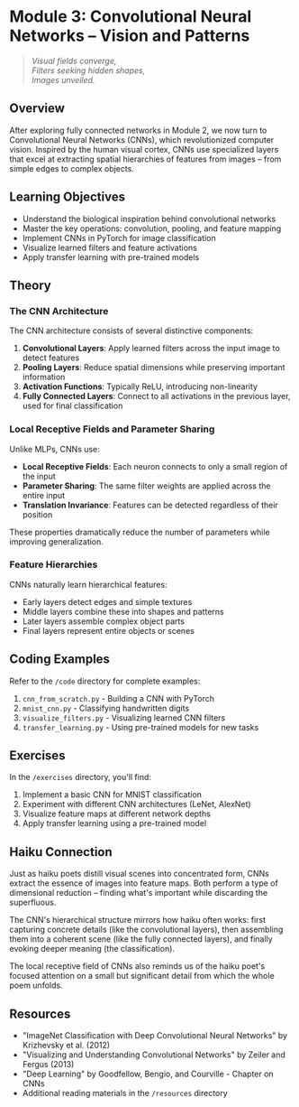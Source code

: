 # Module 3: Convolutional Neural Networks – Vision and Patterns

> _Visual fields converge,_  
> _Filters seeking hidden shapes,_  
> _Images unveiled._

## Overview

After exploring fully connected networks in Module 2, we now turn to Convolutional Neural Networks (CNNs), which revolutionized computer vision. Inspired by the human visual cortex, CNNs use specialized layers that excel at extracting spatial hierarchies of features from images – from simple edges to complex objects.

## Learning Objectives

- Understand the biological inspiration behind convolutional networks
- Master the key operations: convolution, pooling, and feature mapping
- Implement CNNs in PyTorch for image classification
- Visualize learned filters and feature activations
- Apply transfer learning with pre-trained models

## Theory

### The CNN Architecture

The CNN architecture consists of several distinctive components:

1. **Convolutional Layers**: Apply learned filters across the input image to detect features
2. **Pooling Layers**: Reduce spatial dimensions while preserving important information
3. **Activation Functions**: Typically ReLU, introducing non-linearity
4. **Fully Connected Layers**: Connect to all activations in the previous layer, used for final classification

### Local Receptive Fields and Parameter Sharing

Unlike MLPs, CNNs use:

- **Local Receptive Fields**: Each neuron connects to only a small region of the input
- **Parameter Sharing**: The same filter weights are applied across the entire input
- **Translation Invariance**: Features can be detected regardless of their position

These properties dramatically reduce the number of parameters while improving generalization.

### Feature Hierarchies

CNNs naturally learn hierarchical features:

- Early layers detect edges and simple textures
- Middle layers combine these into shapes and patterns
- Later layers assemble complex object parts
- Final layers represent entire objects or scenes

## Coding Examples

Refer to the `/code` directory for complete examples:

1. `cnn_from_scratch.py` - Building a CNN with PyTorch
2. `mnist_cnn.py` - Classifying handwritten digits
3. `visualize_filters.py` - Visualizing learned CNN filters
4. `transfer_learning.py` - Using pre-trained models for new tasks

## Exercises

In the `/exercises` directory, you'll find:

1. Implement a basic CNN for MNIST classification
2. Experiment with different CNN architectures (LeNet, AlexNet)
3. Visualize feature maps at different network depths
4. Apply transfer learning using a pre-trained model

## Haiku Connection

Just as haiku poets distill visual scenes into concentrated form, CNNs extract the essence of images into feature maps. Both perform a type of dimensional reduction – finding what's important while discarding the superfluous.

The CNN's hierarchical structure mirrors how haiku often works: first capturing concrete details (like the convolutional layers), then assembling them into a coherent scene (like the fully connected layers), and finally evoking deeper meaning (the classification).

The local receptive field of CNNs also reminds us of the haiku poet's focused attention on a small but significant detail from which the whole poem unfolds.

## Resources

- "ImageNet Classification with Deep Convolutional Neural Networks" by Krizhevsky et al. (2012)
- "Visualizing and Understanding Convolutional Networks" by Zeiler and Fergus (2013)
- "Deep Learning" by Goodfellow, Bengio, and Courville - Chapter on CNNs
- Additional reading materials in the `/resources` directory
